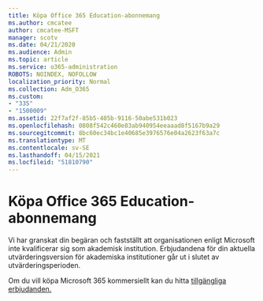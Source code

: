 ```yaml
---
title: Köpa Office 365 Education-abonnemang
ms.author: cmcatee
author: cmcatee-MSFT
manager: scotv
ms.date: 04/21/2020
ms.audience: Admin
ms.topic: article
ms.service: o365-administration
ROBOTS: NOINDEX, NOFOLLOW
localization_priority: Normal
ms.collection: Adm_O365
ms.custom:
- "335"
- "1500009"
ms.assetid: 22f7af2f-85b5-405b-9116-50abe531b023
ms.openlocfilehash: 0808f542c460e83ab940954eeaaad8f5167b9a29
ms.sourcegitcommit: 8bc60ec34bc1e40685e3976576e04a2623f63a7c
ms.translationtype: MT
ms.contentlocale: sv-SE
ms.lasthandoff: 04/15/2021
ms.locfileid: "51810790"
---
```

# <a name="how-to-purchase-office-365-education-plans"></a>Köpa Office 365 Education-abonnemang

Vi har granskat din begäran och fastställt att organisationen enligt Microsoft inte kvalificerar sig som akademisk institution. Erbjudandena för din aktuella utvärderingsversion för akademiska institutioner går ut i slutet av utvärderingsperioden.
  
Om du vill köpa Microsoft 365 kommersiellt kan du hitta [tillgängliga erbjudanden.](https://go.microsoft.com/fwlink/p/?linkid=868433)  